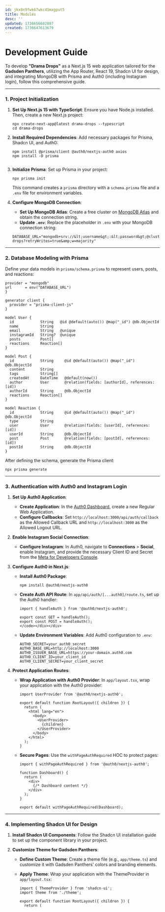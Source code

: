 ```yaml
---
id: jkx8n9fwk67wkc41mxgput5
title: Modules
desc: ''
updated: 1736656682807
created: 1736647613679
---
```


# Development Guide

To develop **"Drama Drops"** as a Next.js 15 web application tailored for the **Gadsden Panthers**, utilizing the App Router, React 19, Shadcn UI for design, and integrating MongoDB with Prisma and Auth0 (including Instagram login), follow this comprehensive guide.
___

### **1\. Project Initialization**

1.  **Set Up Next.js 15 with TypeScript**: Ensure you have Node.js installed. Then, create a new Next.js project:
    
    
    ```
    npx create-next-app@latest drama-drops --typescript
    cd drama-drops

    ```
    
2.  **Install Required Dependencies**: Add necessary packages for Prisma, Shadcn UI, and Auth0:
    
    ```
    npm install @prisma/client @auth0/nextjs-auth0 axios
    npm install -D prisma
    
    
    ```
    
3.  **Initialize Prisma**: Set up Prisma in your project:
    
    ```
    npx prisma init
    ```
    
    This command creates a `prisma` directory with a `schema.prisma` file and a `.env` file for environment variables.
    
4.  **Configure MongoDB Connection**:
    
    -   **Set Up MongoDB Atlas**: Create a free cluster on [MongoDB Atlas](https://www.mongodb.com/atlas/database) and obtain the connection string.
    -   **Update `.env`**: Replace the placeholder in `.env` with your MongoDB connection string:
        
      ```
      DATABASE_URL="mongodb+srv://&lt;username&gt;:&lt;password&gt;@cluster.mongodb.net/drama-drops?retryWrites=true&amp;w=majority"
      
      ```
        

___

### **2\. Database Modeling with Prisma**

Define your data models in `prisma/schema.prisma` to represent users, posts, and reactions:

```
provider = "mongodb"
url      = env("DATABASE_URL")
}

generator client {
  provider = "prisma-client-js"
}

model User {
  id            String   @id @default(auto()) @map("_id") @db.ObjectId
  name          String
  email         String   @unique
  instagramId   String?  @unique
  posts         Post[]
  reactions     Reaction[]
}

model Post {
  id            String     @id @default(auto()) @map("_id") @db.ObjectId
  content       String
  tags          String[]
  createdAt     DateTime   @default(now())
  author        User       @relation(fields: [authorId], references: [id])
  authorId      String     @db.ObjectId
  reactions     Reaction[]
}

model Reaction {
  id            String     @id @default(auto()) @map("_id") @db.ObjectId
  type          String
  user          User       @relation(fields: [userId], references: [id])
  userId        String     @db.ObjectId
  post          Post       @relation(fields: [postId], references: [id])
  postId        String     @db.ObjectId
}

```

After defining the schema, generate the Prisma client:

```
npx prisma generate

```

___

### **3\. Authentication with Auth0 and Instagram Login**

1.  **Set Up Auth0 Application**:
    
    -   **Create Application**: In the [Auth0 Dashboard](https://auth0.com/), create a new Regular Web Application.
    -   **Configure Callbacks**: Set `http://localhost:3000/api/auth/callback` as the Allowed Callback URL and `http://localhost:3000` as the Allowed Logout URL.
2.  **Enable Instagram Social Connection**:
    
    -   **Configure Instagram**: In Auth0, navigate to **Connections** > **Social**, enable Instagram, and provide the necessary Client ID and Secret from the [Meta for Developers Console](https://developers.facebook.com/).
3.  **Configure Auth0 in Next.js**:
    
    -   **Install Auth0 Package**:
        
        ```
        npm install @auth0/nextjs-auth0
        
        ```
        
    -   **Create Auth API Route**: In `app/api/auth/[...auth0]/route.ts`, set up the Auth0 handler:
        
        ```
        import { handleAuth } from '@auth0/nextjs-auth0';
        
        export const GET = handleAuth();
        export const POST = handleAuth();
        </code></div></div>
        
        ```
        
    -   **Update Environment Variables**: Add Auth0 configuration to `.env`:
        
        ```
        AUTH0_SECRET=your_auth0_secret
        AUTH0_BASE_URL=http://localhost:3000
        AUTH0_ISSUER_BASE_URL=https://your-domain.auth0.com
        AUTH0_CLIENT_ID=your_client_id
        AUTH0_CLIENT_SECRET=your_client_secret
        
        ```
        
4.  **Protect Application Routes**:
    
    -   **Wrap Application with Auth0 Provider**: In `app/layout.tsx`, wrap your application with the Auth0 provider:
        
        ```
        import UserProvider from '@auth0/nextjs-auth0';

        export default function RootLayout({ children }) {
          return (
            <html lang="en">
              <body>
                <UserProvider>
                  {children}
                </UserProvider>
              </body>
            </html>
          );
        }
        
        ```
        
    -   **Secure Pages**: Use the `withPageAuthRequired` HOC to protect pages:
        
        ```
        import { withPageAuthRequired } from '@auth0/nextjs-auth0';

        function Dashboard() {
          return (
            <div>
              {/* Dashboard content */}
            </div>
          );
        }

        export default withPageAuthRequired(Dashboard);
        
        ```
        

___

### **4\. Implementing Shadcn UI for Design**

1.  **Install Shadcn UI Components**: Follow the Shadcn UI installation guide to set up the component library in your project.
    
2.  **Customize Theme for Gadsden Panthers**:
    
    -   **Define Custom Theme**: Create a theme file (e.g., `app/theme.ts`) and customize it with Gadsden Panthers' colors and branding elements.
    -   **Apply Theme**: Wrap your application with the ThemeProvider in `app/layout.tsx`:
        
        ```
        import { ThemeProvider } from 'shadcn-ui';
        import theme from './theme';
        
        export default function RootLayout({ children }) {
          return (

        ```
